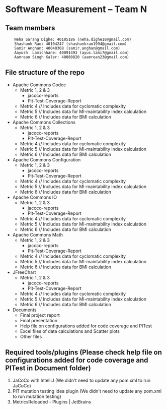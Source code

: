 # Software Measurement – Team N

## Team members

        Neha Sarang Dighe: 40105186 (neha.dighe18@gmail.com)
        Shashank Rao: 40104247 (shashankrao1994@gmail.com)
        Samir Anghan: 40040308 (samir.anghan@gmail.com)
        Aayush  Lamichhane: 40091493 (ayus.lami7@gmail.com)
        Aamrean Singh Kaler: 40080820 (aamrean23@gmail.com)

## File structure of the repo

+ Apache Commons Codec 
  + Metric 1, 2 & 3
    + jacoco-reports
    + Pit-Test-Coverage-Report
  + Metric 4  // Includes data for cyclomatic complexity
  + Metric 5  // Includes data for MI-maintability index calculation
  + Metric 6  // Includes data for BMI calculation
+ Apache Commons Collections
  + Metric 1, 2 & 3
    + jacoco-reports
    + Pit-Test-Coverage-Report
  + Metric 4  // Includes data for cyclomatic complexity
  + Metric 5  // Includes data for MI-maintability index calculation
  + Metric 6  // Includes data for BMI calculation
+ Apache Commons Configuration
  + Metric 1, 2 & 3
     + jacoco-reports
     + Pit-Test-Coverage-Report
  + Metric 4  // Includes data for cyclomatic complexity
  + Metric 5  // Includes data for MI-maintability index calculation
  + Metric 6  // Includes data for BMI calculation
+ Apache Commons IO
   + Metric 1, 2 & 3
     + jacoco-reports
     + Pit-Test-Coverage-Report
  + Metric 4  // Includes data for cyclomatic complexity
  + Metric 5  // Includes data for MI-maintability index calculation
  + Metric 6  // Includes data for BMI calculation
+ Apache Commons Math
   + Metric 1, 2 & 3
     + jacoco-reports
     + Pit-Test-Coverage-Report
  + Metric 4  // Includes data for cyclomatic complexity
  + Metric 5  // Includes data for MI-maintability index calculation
  + Metric 6  // Includes data for BMI calculation
+ JFreeChart
   + Metric 1, 2 & 3
     + jacoco-reports
     + Pit-Test-Coverage-Report
  + Metric 4  // Includes data for cyclomatic complexity
  + Metric 5  // Includes data for MI-maintability index calculation
  + Metric 6  // Includes data for BMI calculation
+ Documents
   + Final project report
   + Final presentation
   + Help file on configurations added for code coverage and PITest
   + Excel files of data calculations and Scatter plots
   + Other files

## Required tools/plugins (Please check help file on configurations added for code coverage and PITest in Document folder)
1. JaCoCo with IntelliJ (We didn't need to update any pom.xml to run JaCoCo)
2. PIT mutation testing Idea plugin (We didn't need to update any pom.xml to run mutation testing)
3. MetricsReloaded - Plugins | JetBrains





